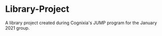 # Library-Project
A library project created during Cognixia's JUMP program for the January 2021 group.
